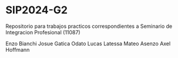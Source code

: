 # SIP2024-G2
Repositorio para trabajos practicos correspondientes a Seminario de Integracion Profesional (11087)

Enzo Bianchi
Josue Gatica Odato
Lucas Latessa
Mateo Asenzo
Axel Hoffmann
